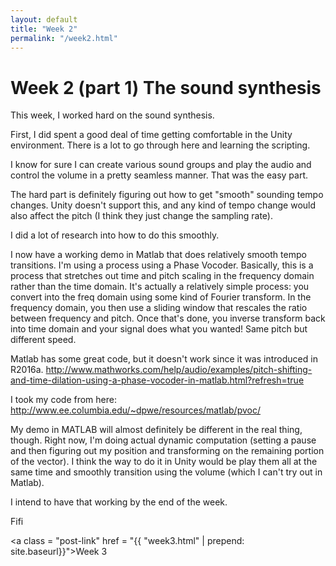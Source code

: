 ```yaml
---
layout: default
title: "Week 2"
permalink: "/week2.html"
---
```


Week 2 (part 1) The sound synthesis
==============================
This week, I worked hard on the sound synthesis. 

First, I did spent a good deal of time getting comfortable in the Unity environment. 
There is a lot to go through here and learning the scripting. 

I know for sure I can create various sound groups and play the audio and control the 
volume in a pretty seamless manner. That was the easy part. 

The hard part is definitely figuring out how to get "smooth" sounding tempo
changes. Unity doesn't support this, and any kind of tempo change 
would also affect the pitch (I think they just change the sampling rate). 

I did a lot of research into how to do this smoothly. 

I now have a working demo in Matlab that does relatively 
smooth tempo transitions. I'm using a process using a Phase Vocoder. 
Basically, this is a process that stretches out time and pitch scaling 
in the frequency domain rather than the time domain. It's actually 
a relatively simple process: you convert into the freq domain using 
some kind of Fourier transform. In the frequency domain, you then use
a sliding window that rescales the ratio between frequency and pitch. 
Once that's done, you inverse transform back into time domain and 
your signal does what you wanted! Same pitch but different speed. 

Matlab has some great code, but it doesn't work since it was introduced in 
R2016a. http://www.mathworks.com/help/audio/examples/pitch-shifting-and-time-dilation-using-a-phase-vocoder-in-matlab.html?refresh=true

I took my code from here: 
http://www.ee.columbia.edu/~dpwe/resources/matlab/pvoc/

My demo in MATLAB will almost definitely be different in the real thing, though. 
Right now, I'm doing actual dynamic computation (setting a pause and then 
figuring out my position and transforming on the remaining portion of the vector). 
I think the way to do it in Unity would be play them all at the same time
and smoothly transition using the volume (which I can't try out in Matlab). 

I intend to have that working by the end of the week. 

Fifi

<a class = "post-link" href = "{{ "week3.html" | prepend: site.baseurl}}">Week 3</a>
